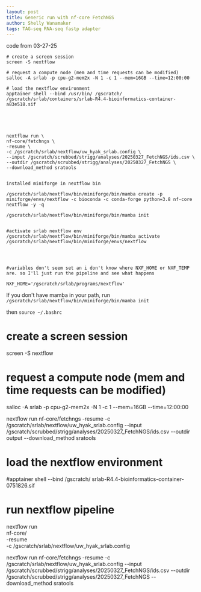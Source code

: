 ```yaml
---
layout: post
title: Generic run with nf-core FetchNGS
author: Shelly Wanamaker
tags: TAG-seq RNA-seq fastp adapter
---
```


code from 03-27-25

```
# create a screen session
screen -S nextflow

# request a compute node (mem and time requests can be modified)
salloc -A srlab -p cpu-g2-mem2x -N 1 -c 1 --mem=16GB --time=12:00:00

# load the nextflow environment
apptainer shell --bind /usr/bin/ /gscratch/ /gscratch/srlab/containers/srlab-R4.4-bioinformatics-container-a83e518.sif 





nextflow run \
nf-core/fetchngs \
-resume \
-c /gscratch/srlab/nextflow/uw_hyak_srlab.config \
--input /gscratch/scrubbed/strigg/analyses/20250327_FetchNGS/ids.csv \
--outdir /gscratch/scrubbed/strigg/analyses/20250327_FetchNGS \
--download_method sratools


installed miniforge in nextflow bin

/gscratch/srlab/nextflow/bin/miniforge/bin/mamba create -p miniforge/envs/nextflow -c bioconda -c conda-forge python=3.8 nf-core nextflow -y -q

/gscratch/srlab/nextflow/bin/miniforge/bin/mamba init


#activate srlab nextflow env
/gscratch/srlab/nextflow/bin/miniforge/bin/mamba activate /gscratch/srlab/nextflow/bin/miniforge/envs/nextflow




#variables don't seem set an i don't know where NXF_HOME or NXF_TEMP are. so I'll just run the pipeline and see what happens

NXF_HOME='/gscratch/srlab/programs/nextflow'
```


If you don't have mamba in your path, run
`/gscratch/srlab/nextflow/bin/miniforge/bin/mamba init`

then 
`source ~/.bashrc`

# create a screen session
screen -S nextflow

# request a compute node (mem and time requests can be modified)
salloc -A srlab -p cpu-g2-mem2x -N 1 -c 1 --mem=16GB --time=12:00:00


nextflow run nf-core/fetchngs -resume -c /gscratch/srlab/nextflow/uw_hyak_srlab.config --input /gscratch/scrubbed/strigg/analyses/20250327_FetchNGS/ids.csv --outdir output --download_method sratools




# load the nextflow environment
#apptainer shell --bind /gscratch/ srlab-R4.4-bioinformatics-container-0751826.sif

# run nextflow pipeline
nextflow run \
nf-core/<pipeline> \
-resume \
-c /gscratch/srlab/nextflow/uw_hyak_srlab.config \
<pipeline specific flags>


nextflow run nf-core/fetchngs -resume -c /gscratch/srlab/nextflow/uw_hyak_srlab.config --input /gscratch/scrubbed/strigg/analyses/20250327_FetchNGS/ids.csv --outdir /gscratch/scrubbed/strigg/analyses/20250327_FetchNGS --download_method sratools